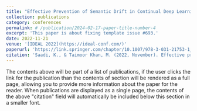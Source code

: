 ```yaml
---
title: "Effective Prevention of Semantic Drift in Continual Deep Learning"
collection: publications
category: conferences
permalink: # /publication/2024-02-17-paper-title-number-4
excerpt: 'This paper is about fixing template issue #693.'
date: 2022-11-21
venue: '[IDEAL 2022](https://ideal-conf.com/)'
paperurl: 'https://link.springer.com/chapter/10.1007/978-3-031-21753-1_44'
citation: 'Saadi, K., & Taimoor Khan, M. (2022, November). Effective prevention of semantic drift in continual deep learning. In International Conference on Intelligent Data Engineering and Automated Learning (pp. 456-464). Cham: Springer International Publishing.'
---
```


The contents above will be part of a list of publications, if the user clicks the link for the publication than the contents of section will be rendered as a full page, allowing you to provide more information about the paper for the reader. When publications are displayed as a single page, the contents of the above "citation" field will automatically be included below this section in a smaller font.
